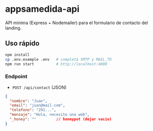# appsamedida-api
API mínima (Express + Nodemailer) para el formulario de contacto del landing.

## Uso rápido
```bash
npm install
cp .env.example .env   # completá SMTP y MAIL_TO
npm run start          # http://localhost:4000
```

### Endpoint
- `POST /api/contact` (JSON)
```json
{
  "nombre": "Juan",
  "email": "juan@mail.com",
  "telefono": "291...",
  "mensaje": "Hola, necesito una web",
  "_honey": ""         // honeypot (dejar vacío)
}
```

